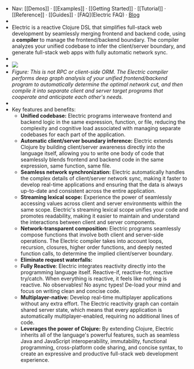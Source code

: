 - Nav: [[Demos]] · [[Examples]] · [[Getting Started]] · [[Tutorial]] · [[Reference]] · [[Guides]] · [FAQ](Electric FAQ) · [Blog](Blog)
-
- Electric is a reactive Clojure DSL that simplifies full-stack web development by seamlessly merging frontend and backend code, using a **compiler** to manage the frontend/backend boundary. The compiler analyzes your unified codebase to infer the client/server boundary, and generate full-stack web apps with fully automatic network sync.
-
- ![](https://github.com/hyperfiddle/electric/raw/master/docs/electric-explainer-5.png)
- *Figure: This is not RPC or client-side ORM. The Electric compiler performs deep graph analysis of your unified frontend/backend program to automatically determine the optimal network cut, and then compile it into separate client and server target programs that cooperate and anticipate each other's needs.*
-
- Key features and benefits:
	- **Unified codebase:** Electric programs interweave frontend and backend logic in the same expression, function, or file, reducing the complexity and cognitive load associated with managing separate codebases for each part of the application.
	- **Automatic client/server boundary inference:** Electric extends Clojure by building client/server awareness directly into the language itself, allowing you to write one body of code that seamlessly blends frontend and backend code in the same expression, same function, same file.
	- **Seamless network synchronization:** Electric automatically handles the complex details of client/server network sync, making it faster to develop real-time applications and ensuring that the data is always up-to-date and consistent across the entire application.
	- **Streaming lexical scope:** Experience the power of seamlessly accessing values across client and server environments within the same scope. Electric's streaming lexical scope unifies your code and promotes readability, making it easier to maintain and understand the interactions between client and server components.
	- **Network-transparent composition:** Electric programs seamlessly compose functions that involve both client and server-side operations. The Electric compiler takes into account loops, recursion, closures, higher order functions, and deeply nested function calls, to determine the implied client/server boundary.
	- **Eliminate request waterfalls:**
	- **Fully Reactive**: Electric integrates reactivity directly into the programming language itself. Reactive-if, reactive-for, reactive try/catch. When everything is reactive, it feels like nothing is reactive. No observables! No async types! De-load your mind and focus on writing clean and concise code.
	- **Multiplayer-native:** Develop real-time multiplayer applications without any extra effort. The Electric reactivity graph can contain shared server state, which means that every application is automatically multiplayer-enabled, requiring no additional lines of code.
	- **Leverages the power of Clojure:** By extending Clojure, Electric inherits all of the language's powerful features, such as seamless Java and JavaScript interoperability, immutability, functional programming, cross-platform code sharing, and concise syntax, to create an expressive and productive full-stack web development experience.